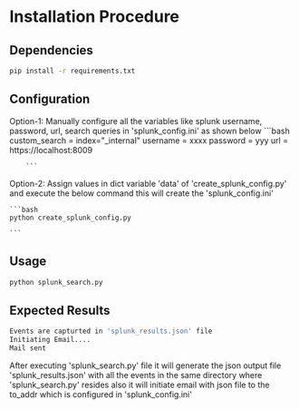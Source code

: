 
# Installation Procedure 

## Dependencies  
```bash
pip install -r requirements.txt
```
## Configuration
Option-1:
    Manually configure all the variables like splunk username, password, url, search queries in 'splunk_config.ini' as shown below
        ```bash
        custom_search = index="_internal" 
        username = xxxx
        password = yyy
        url = https://localhost:8009
        
        ```
        
Option-2:
    Assign values in dict variable 'data' of 'create_splunk_config.py' and execute the below command this will create the 'splunk_config.ini'

    ```bash
    python create_splunk_config.py

    ```


## Usage
```bash
python splunk_search.py

```
## Expected Results
```bash
Events are capturted in 'splunk_results.json' file
Initiating Email....
Mail sent
```
After executing 'splunk_search.py' file it will generate the json output file 'splunk_results.json' with all the events in the same directory where 'splunk_search.py' resides also it will initiate email with json file to the to_addr which is configured in 'splunk_config.ini'


